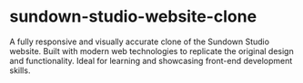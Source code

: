 # sundown-studio-website-clone
A fully responsive and visually accurate clone of the Sundown Studio website. Built with modern web technologies to replicate the original design and functionality. Ideal for learning and showcasing front-end development skills.
